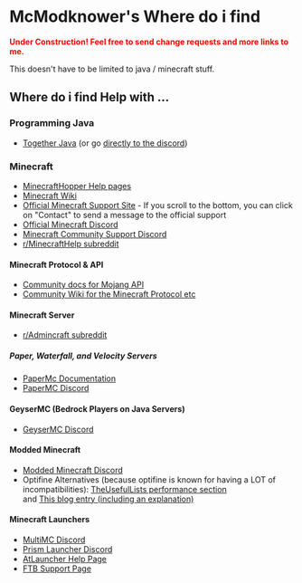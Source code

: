 # McModknower's Where do i find

<b style="align-self: center; color: red;">Under Construction! Feel free to send change requests and more links to me.</b>

This doesn't have to be limited to java / minecraft stuff.

## Where do i find Help with ...

### Programming Java
- [Together Java](https://togetherjava.org/) (or go [directly to the discord](https://discord.gg/GzvQjhv))

### Minecraft
- [MinecraftHopper Help pages](https://minecrafthopper.net/)
- [Minecraft Wiki](https://minecraft.wiki)
- [Official Minecraft Support Site](https://help.minecraft.net/) - If you scroll to the bottom, you can click on "Contact" to send a message to the official support
- [Official Minecraft Discord](https://discordapp.com/invite/minecraft)
- [Minecraft Community Support Discord](https://discord.gg/58Sxm23)
- [r/MinecraftHelp subreddit](https://www.reddit.com/r/MinecraftHelp/)

#### Minecraft Protocol & API
- [Community docs for Mojang API](https://mojang-api-docs.netlify.app/)
- [Community Wiki for the Minecraft Protocol etc](https://wiki.vg/Main_Page)

#### Minecraft Server
- [r/Admincraft subreddit](https://www.reddit.com/r/admincraft/)

##### Paper, Waterfall, and Velocity Servers
- [PaperMc Documentation](https://docs.papermc.io/)
- [PaperMC Discord](https://discord.gg/papermc)

#### GeyserMC (Bedrock Players on Java Servers)
- [GeyserMC Discord](https://discord.gg/geysermc)

#### Modded Minecraft
- [Modded Minecraft Discord](https://discord.gg/moddedmc/)
- Optifine Alternatives (because optifine is known for having a LOT of incompatibilities): [TheUsefulLists performance section](https://github.com/TheUsefulLists/UsefulMods/tree/main/Performance)  
  and [This blog entry (including an explanation)](https://github.com/Matyrobbrt/minecraftforge-blog/blob/optifine-yay/content/personal/matyrobbrt/optifine-alternatives.md)

#### Minecraft Launchers
- [MultiMC Discord](https://discord.gg/multimc)
- [Prism Launcher Discord](https://discord.gg/prismlauncher)
- [AtLauncher Help Page](https://atlauncher.com/help)
- [FTB Support Page](https://feed-the-beast.com/support)
